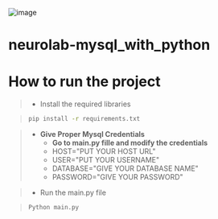 ![image](https://user-images.githubusercontent.com/115451707/196919992-edcfea8b-e3f6-4f35-9398-43be66b5622d.png)

# neurolab-mysql_with_python

# How to run the project

> - Install the required libraries

> ```bash
> pip install -r requirements.txt
> ```
>
>

> - **Give Proper Mysql Credentials**
>   - **Go to main.py fille and modify the credentials**
>   - HOST="PUT YOUR HOST URL"
>   - USER="PUT YOUR USERNAME"
>   - DATABASE="GIVE YOUR DATABASE NAME"
>   - PASSWORD="GIVE YOUR PASSWORD"

> - Run the main.py file

> ```bash
> Python main.py
> ```

